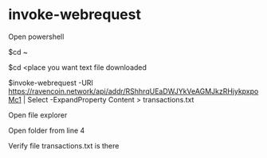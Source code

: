 # invoke-webrequest
Open powershell

$cd ~

$cd <place you want text file downloaded

$invoke-webrequest -URI https://ravencoin.network/api/addr/RShhrqUEaDWJYkVeAGMJkzRHjykpxpoMc1 | Select -ExpandProperty Content > transactions.txt

Open file explorer

Open folder from line 4

Verify file transactions.txt is there
